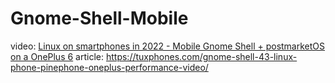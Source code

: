 # Gnome-Shell-Mobile
video: [Linux on smartphones in 2022 - Mobile Gnome Shell + postmarketOS on a OnePlus 6](https://youtu.be/wOmRMg546UY)  article: https://tuxphones.com/gnome-shell-43-linux-phone-pinephone-oneplus-performance-video/
